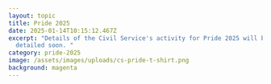 ```yaml
---
layout: topic
title: Pride 2025
date: 2025-01-14T10:15:12.467Z
excerpt: "Details of the Civil Service's activity for Pride 2025 will be
  detailed soon. "
category: pride-2025
image: /assets/images/uploads/cs-pride-t-shirt.png
background: magenta
---
```

